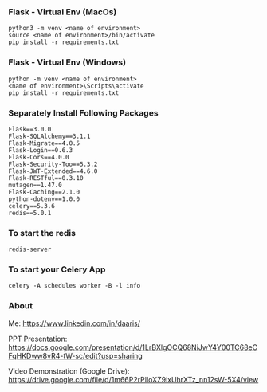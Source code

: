 ### Flask - Virtual Env (MacOs)
```
python3 -m venv <name of environment>
source <name of environment>/bin/activate
pip install -r requirements.txt
```

### Flask - Virtual Env (Windows)
```
python -m venv <name of environment>
<name of environment>\Scripts\activate
pip install -r requirements.txt
```

### Separately Install Following Packages
```
Flask==3.0.0
Flask-SQLAlchemy==3.1.1
Flask-Migrate==4.0.5
Flask-Login==0.6.3
Flask-Cors==4.0.0
Flask-Security-Too==5.3.2
Flask-JWT-Extended==4.6.0
Flask-RESTful==0.3.10
mutagen==1.47.0
Flask-Caching==2.1.0
python-dotenv==1.0.0
celery==5.3.6
redis==5.0.1
```

### To start the redis
```redis-server```

### To start your Celery App
```
celery -A schedules worker -B -l info
```

### About
Me: https://www.linkedin.com/in/daaris/ 

PPT Presentation: https://docs.google.com/presentation/d/1LrBXlgOCQ68NiJwY4Y00TC68eCFqHKDww8vR4-tW-sc/edit?usp=sharing

Video Demonstration (Google Drive): https://drive.google.com/file/d/1m66P2rPIloXZ9ixUhrXTz_nn12sW-5X4/view


